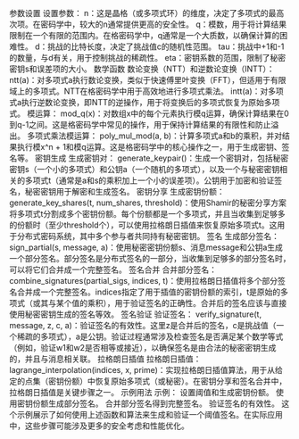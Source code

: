 参数设置
设置参数：
n：这是晶格（或多项式环）的维度，决定了多项式的最高次项。在密码学中，较大的n通常提供更高的安全性。
q：模数，用于将计算结果限制在一个有限的范围内。在格密码学中，q通常是一个大质数，以确保计算的困难性。
d：挑战的比特长度，决定了挑战值c的随机性范围。
tau：挑战中+1和-1的数量，与d有关，用于控制挑战的稀疏性。
eta：密钥系数的范围，限制了秘密密钥s和误差项的大小。
数学函数
数论变换（NTT）和逆数论变换（INTT）：
ntt(a)：对多项式a执行数论变换，类似于快速傅里叶变换（FFT），但适用于有限域上的多项式。NTT在格密码学中用于高效地进行多项式乘法。
intt(a)：对多项式a执行逆数论变换，即NTT的逆操作，用于将变换后的多项式恢复为原始多项式。
模运算：
mod_q(x)：对数组x中的每个元素执行模q运算，确保计算结果在0到q-1之间。这是格密码学中常见的操作，用于保持计算结果的有限性和防止溢出。
多项式乘法模运算：
poly_mul_mod(a, b)：计算多项式a和b的乘积，并对结果执行模x^n + 1和模q运算。这是格密码学中的核心操作之一，用于生成密钥、签名等。
密钥生成
生成密钥对：
generate_keypair()：生成一个密钥对，包括秘密密钥s（一个小的多项式）和公钥a（一个随机的多项式），以及一个与秘密密钥相关的多项式t（通常是a和s的乘积加上一个小的误差项）。公钥用于加密和验证签名，秘密密钥用于解密和生成签名。
密钥分享
生成密钥份额：
generate_key_shares(t, num_shares, threshold)：使用Shamir的秘密分享方案将多项式t分割成多个密钥份额。每个份额都是一个多项式，并且当收集到足够多的份额时（至少threshold个），可以使用拉格朗日插值来恢复原始多项式t。这用于分布式密码系统，其中多个参与者共同持有秘密密钥。
签名
生成部分签名：
sign_partial(s, message, a)：使用秘密密钥份额s、消息message和公钥a生成一个部分签名。部分签名是分布式签名的一部分，当收集到足够多的部分签名时，可以将它们合并成一个完整签名。
签名合并
合并部分签名：
combine_signatures(partial_sigs, indices, t)：使用拉格朗日插值将多个部分签名合并成一个完整签名。indices指定了用于插值的密钥份额的索引，t是原始的多项式（或其与某个值的乘积），用于验证签名的正确性。合并后的签名应该与直接使用秘密密钥生成的签名等效。
签名验证
验证签名：
verify_signature(t, message, z, c, a)：验证签名的有效性。这里z是合并后的签名，c是挑战值（一个稀疏的多项式），a是公钥。验证过程通常涉及检查签名是否满足某个数学等式（例如，验证w1和w2是否相等或接近），以确保签名是由合法的秘密密钥生成的，并且与消息相关联。
拉格朗日插值
拉格朗日插值：
lagrange_interpolation(indices, x, prime)：实现拉格朗日插值算法，用于从给定的点集（密钥份额）中恢复原始多项式（或秘密）。在密钥分享和签名合并中，拉格朗日插值是关键步骤之一。
示例用法
示例：
设置阈值和生成密钥份额。
使用密钥份额生成部分签名。
合并部分签名得到完整签名。
验证签名的有效性。
这个示例展示了如何使用上述函数和算法来生成和验证一个阈值签名。在实际应用中，这些步骤可能涉及更多的安全考虑和性能优化。
